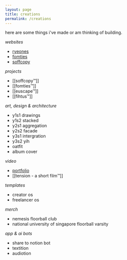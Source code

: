 ```yaml
---
layout: page
title: creations
permalink: /creations
---
```

here are some things i've made or am thinking of building.

_websites_

* [ryeones](https://work.ryeones.com)
* [fomties](https://fomties.com)
* [soffcopy](https://www.soffcopy.com)

_projects_

- [[soffcopy™]]
- [[fomties™]]
- [[euscape™]]
- [[fihtus™]]


_art, design & architecture_
 
- y1s1 drawings
- y1s2 stacked
- y2s1 aggregation
- y2s2 facade
- y3s1 intergration
- y3s2 yih
- oatfit
- album cover

_video_

- [portfolio](https://www.work.ryeones.com)
- [[tension - a short film™]]

*templates*

- creator os
- freelancer os


_merch_
- nemesis floorball club 
- national university of singapore floorball varsity

*app & ai bots*

- share to notion bot 
- textition
- audiotion
